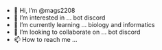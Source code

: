 - 👋 Hi, I’m @mags2208
- 👀 I’m interested in ... bot discord
- 🌱 I’m currently learning ... biology and informatics
- 💞️ I’m looking to collaborate on ... bot discord
- 📫 How to reach me ...

<!---
mags2208/mags2208 is a ✨ special ✨ repository because its `README.md` (this file) appears on your GitHub profile.
You can click the Preview link to take a look at your changes.
--->
